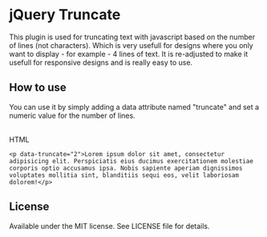 jQuery Truncate
===========

This plugin is used for truncating text with javascript based on the number of lines (not characters). Which is very usefull for designs where you only want to display - for example - 4 lines of text. It is re-adjusted to make it usefull for responsive designs and is really easy to use.

How to use
--------
You can use it by simply adding a data attribute named "truncate" and set a numeric value for the number of lines.
<br><br>

HTML
```
<p data-truncate="2">Lorem ipsum dolor sit amet, consectetur adipisicing elit. Perspiciatis eius ducimus exercitationem molestiae corporis optio accusamus ipsa. Nobis sapiente aperiam dignissimos voluptates mollitia sint, blanditiis sequi eos, velit laboriosam dolorem!</p>
```





License
-------

Available under the MIT license. See LICENSE file for details.
